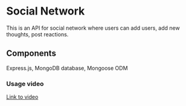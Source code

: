 # Social Network

This is an API for social network where users can add users, add new thoughts, post reactions.

## Components
Express.js, MongoDB database, Mongoose ODM

### Usage video
[Link to video]( )    
